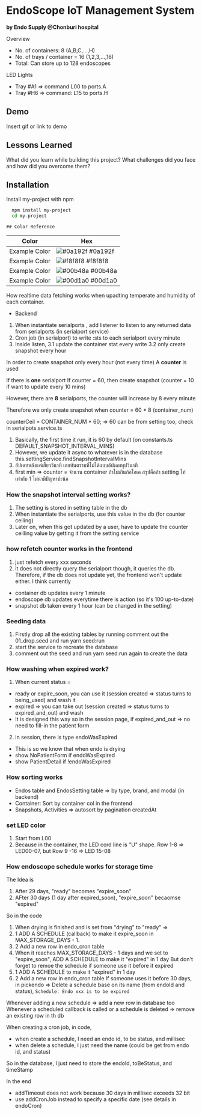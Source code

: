 # EndoScope IoT Management System

**by Endo Supply @Chonburi hospital**

Overview

- No. of containers: 8 (A,B,C,...,H)
- No. of trays / container = 16 (1,2,3,...,16)
- Total: Can store up to 128 endoscopes

LED Lights

- Tray #A1 => command L00 to ports.A
- Tray #H6 => command: L15 to ports.H

## Demo

Insert gif or link to demo

## Lessons Learned

What did you learn while building this project? What challenges did you face and how did you overcome them?

## Installation

Install my-project with npm

```bash
  npm install my-project
  cd my-project
```

    ## Color Reference

| Color         | Hex                                                              |
| ------------- | ---------------------------------------------------------------- |
| Example Color | ![#0a192f](https://via.placeholder.com/10/0a192f?text=+) #0a192f |
| Example Color | ![#f8f8f8](https://via.placeholder.com/10/f8f8f8?text=+) #f8f8f8 |
| Example Color | ![#00b48a](https://via.placeholder.com/10/00b48a?text=+) #00b48a |
| Example Color | ![#00d1a0](https://via.placeholder.com/10/00b48a?text=+) #00d1a0 |

How realtime data fetching works when upadting temperate and humidity of each container.

- Backend

1. When instantiate serialports , add listener to listen to any returned data from serialports (in serialport service)
2. Cron job (in serialport) to write :sts to each serialport every minute
3. Inside listen,
   3.1 update the container stat every write
   3.2 only create snapshot every hour

In order to create snapshot only every hour (not every time)
A **counter** is used

If there is **one** serialport
If counter = 60, then create snapshot (counter = 10 if want to update every 10 mins)

However, there are **8** serialports, the counter will increase by 8 every minute

Therefore we only create snapshot when counter = 60 \* 8 (container_num)

counterCeil = CONTAINER_NUM \* 60; => 60 can be from setting too, check in serialpots.service.ts

1. Basically, the first time it run, it is 60 by default (on constants.ts DEFAULT_SNAPSHOT_INTERVAL_MINS)
2. However, we update it async to whatever is in the database this.settingService.findSnapshotIntervalMins
3. อัปเดทหลังแค่เสี้ยววินาที เลยทันตราบที่ไม่ได้แบบอัปเดททุปวินาที
4. first min => counter = จำนวน container ถ้าไม่เกินก้อโอเค สรุปคือถ้า setting ไท่เท่ากับ 1 ไม่น่ามีปัญหาปะน้อ

### How the snapshot interval setting works?

1. The setting is stored in setting table in the db
2. When instantiate the serialports, use this value in the db (for counter ceiling)
3. Later on, when this got updated by a user, have to update the counter ceilling value by getting it from the setting service

### how refetch counter works in the frontend

1. just refetch every xxx seconds
2. it does not directly query the serialport though, it queries the db. Therefore, if the db does not update yet, the frontend won't update either. I think currently

- container db updates every 1 minute
- endoscope db updates everytime there is action (so it's 100 up-to-date)
- snapshot db taken every 1 hour (can be changed in the setting)

### Seeding data

1. Firstly drop all the existing tables by running comment out the 01_drop.seed and run yarn seed:run
2. start the service to recreate the database
3. comment out the seed and run yarn seed:run again to create the data

### How washing when expired work?

1. When current status =

- ready or expire_soon, you can use it (session created => status turns to being_used) and wash it
- expired => you can take out (session created => status turns to expired_and_out) and wash
- It is designed this way so in the session page, if expired_and_out => no need to fill-in the patient form

2. in session, there is type endoWasExpired

- This is so we know that when endo is drying
- show NoPatientForm if endoWasExpired
- show PatientDetail if !endoWasExpired

### How sorting works

- Endos table and EndosSetting table => by type, brand, and modal (in backend)
- Container: Sort by container col in the frontend
- Snapshots, Activities => autosort by pagination createdAt

### set LED color

1. Start from L00
2. Because in the container, the LED cord line is "U" shape. Row 1-8 => LED00-07, but Row 9 -16 => LED 15-08

### How endoscope schedule works for storage time

The Idea is

1. After 29 days, "ready" becomes "expire_soon"
2. AFter 30 days (1 day after expired_soon), "expire_soon" becaomse "expired"

So in the code

1. When drying is finished and is set from "drying" to "ready" =>
1. 1 ADD A SCHEDULE (callback) to make it expire_soon in MAX_STORAGE_DAYS - 1.
1. 2 Add a new row in endo_cron table
1. When it reaches MAX_STORAGE_DAYS - 1 days and we set to "expire_soon", ADD A SCHEDULE to make it "expired" in 1 day
   But don't forget to remoe the schedule if someone use it before it expired
1. 1 ADD A SCHEDULE to make it "expired" in 1 day
1. 2 Add a new row in endo_cron table
   If someone uses it before 30 days, in pickendo => Delete a schedule base on its name (from endoId and status), `Schedule: Endo xxx is to be expired`

Whenever adding a new schedule => add a new row in database too
Whenever a scheduled callback is called or a schedule is deleted => remove an existing row in th db

When creating a cron job, in code,

- when create a schedule, I need an endo id, to be status, and millisec
- when delete a schedule, I just need the name (could be get from endo id, and status)

So in the database, I just need to store the endoId, toBeStatus, and timeStamp

In the end

- addTimeout does not work because 30 days in millisec exceeds 32 bit
- use addCronJob instead to specify a specific date (see details in endoCron)
